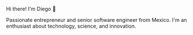 Hi there! I'm Diego 👋

Passionate entrepreneur and senior software engineer from Mexico. I'm an enthusiast about technology, science, and innovation.

